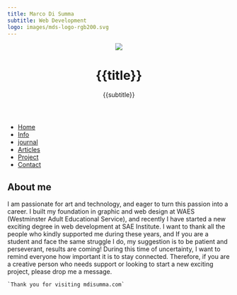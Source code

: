 ```yaml
---
title: Marco Di Summa
subtitle: Web Development
logo: images/mds-logo-rgb200.svg
---
```


<!DOCTYPE html>
<html lang="en">
<head>
    <meta charset="UTF-8">
    <meta name="viewport" content="width=device-width, initial-scale=1.0">
    <link href="css/style.css" rel="stylesheet">
    <link rel="icon" type="image/png" href="images/mds-logo.png" sizes="16x16">
    <script src="https://kit.fontawesome.com/45bfc94cb4.js" crossorigin="anonymous"></script>
    <title>Marco Di Summa</title>
</head>
<body>
<header>
    <div class="logo">
        <img src="{{logo}}">
    </div>
    <div class="masthead">
        <h1>{{title}}</h1>
        <p>{{subtitle}}</p>
    </div>
</header>
<nav>
    <ul class="navigation">
        <li><a href="index.html">Home</a></li>
        <li><a href="info.html">Info</a></li>
        <li><a href="journal.html">journal</a></li>
        <li><a href="article.html">Articles</a></li>
        <li><a href="#">Project</a></li>
        <li><a href="#">Contact</a></li>
    </ul>
</nav>
<main>

<h2>About me</h2>
I am passionate for art and technology, and eager to turn this passion into a career.
I built my foundation in graphic and web design at WAES (Westminster Adult Educational Service), and recently I have started a new exciting degree in web development at SAE Institute.
I want to thank all the people who kindly supported me during these years, and If you are a student and face the same struggle I do, my suggestion is to be patient and perseverant, results are coming!
During this time of uncertainty, I want to remind everyone how important it is to stay connected. Therefore, if you are a creative person who needs support or looking to start a new exciting project, please drop me a message.
    
    `Thank you for visiting mdisumma.com`
    
</main>
<footer>
    <div class="social-menu">
        <a href="https://www.linkedin.com/in/marco-di-summa-1a5146182/" target="_blank"><i class="fab fa-linkedin-in"></i></a>
        <a href="https://github.com/mdisumma" target="_blank"><i class="fab fa-github"></i></a>
        <a href="https://codepen.io/mdisumma" target="_blank"><i class="fab fa-codepen"></i></a>
        <a href="https://www.behance.net/marcodisumma" target="_blank"><i class="fab fa-behance" ></i></a>
        <a href="https://twitter.com/MarcoDiSumma1" target="_blank"><i class="fab fa-twitter" ></i></a>
        <a href="mailto:mdisumma@yahoo.com"><i class="far fa-envelope"></i></a>
    </div>
</footer>
</body>
</html>